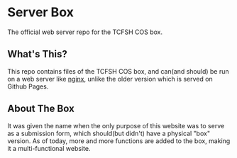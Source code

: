 # Server Box

The official web server repo for the TCFSH COS box.

## What's This?

This repo contains files of the TCFSH COS box, and can(and should) be run on a web server like [nginx](nginx.org), unlike the older version which is served on Github Pages.

## About The Box

It was given the name when the only purpose of this website was to serve as a submission form, which should(but didn't) have a physical "box" version. As of today, more and more functions are added to the box, making it a multi-functional website.
